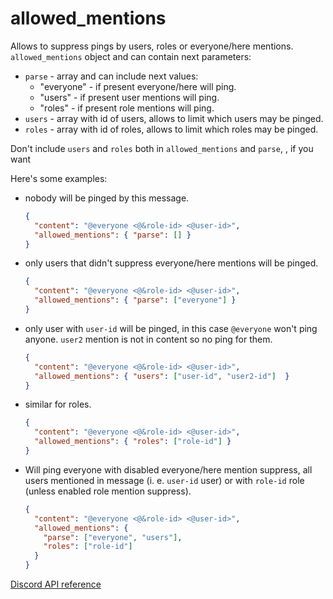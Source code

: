 # allowed_mentions

Allows to suppress pings by users, roles or everyone/here mentions. `allowed_mentions` object and can contain next parameters:

* `parse` - array and can include next values:
  * "everyone" - if present everyone/here will ping.
  * "users" - if present user mentions will ping.
  * "roles" - if present role mentions will ping.
* `users` - array with id of users, allows to limit which users may be pinged.
* `roles` - array with id of roles, allows to limit which roles may be pinged.

Don't include `users` and `roles` both in `allowed_mentions` and `parse`, , if you want

Here's some examples:

* nobody will be pinged by this message.

  ```json
  {
    "content": "@everyone <@&role-id> <@user-id>",
    "allowed_mentions": { "parse": [] }
  }
  ```

* only users that didn't suppress everyone/here mentions will be pinged.

  ```json
  {
    "content": "@everyone <@&role-id> <@user-id>",
    "allowed_mentions": { "parse": ["everyone"] }
  }
  ```

* only user with `user-id` will be pinged, in this case `@everyone` won't ping anyone. `user2` mention is not in content so no ping for them.

  ```json
  {
    "content": "@everyone <@&role-id> <@user-id>",
    "allowed_mentions": { "users": ["user-id", "user2-id"]  }
  }
  ```

* similar for roles.

  ```json
  {
    "content": "@everyone <@&role-id> <@user-id>",
    "allowed_mentions": { "roles": ["role-id"] }
  }
  ```

* Will ping everyone with disabled everyone/here mention suppress, all users mentioned in message (i. e. `user-id` user) or with `role-id` role (unless enabled role mention suppress).

  ```json
  {
    "content": "@everyone <@&role-id> <@user-id>",
    "allowed_mentions": {
      "parse": ["everyone", "users"],
      "roles": ["role-id"]
    }
  }
  ```

[Discord API reference](https://discord.com/developers/docs/resources/channel#allowed-mentions-object)
